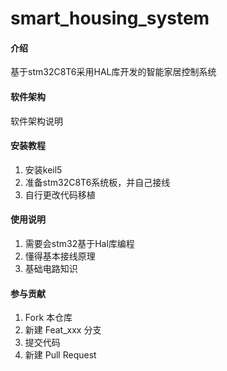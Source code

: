 # smart_housing_system

#### 介绍
基于stm32C8T6采用HAL库开发的智能家居控制系统

#### 软件架构
软件架构说明


#### 安装教程

1.  安装keil5
2.  准备stm32C8T6系统板，并自己接线
3.  自行更改代码移植

#### 使用说明

1.  需要会stm32基于Hal库编程
2.  懂得基本接线原理
3.  基础电路知识

#### 参与贡献

1.  Fork 本仓库
2.  新建 Feat_xxx 分支
3.  提交代码
4.  新建 Pull Request

